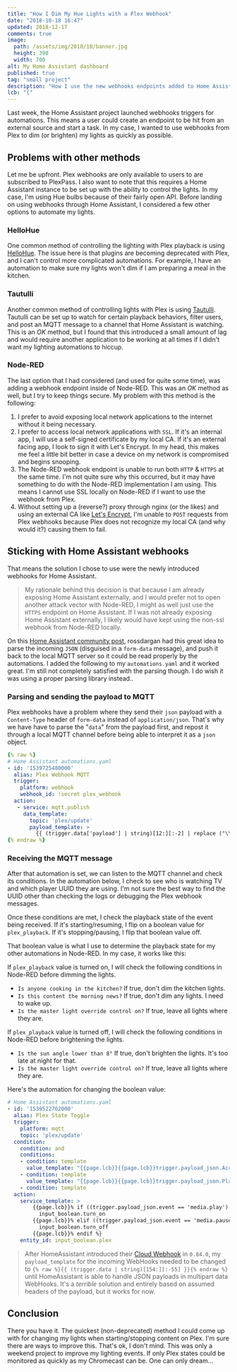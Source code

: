 ```yaml
---
title: "How I Dim My Hue Lights with a Plex Webhook"
date: "2018-10-18 16:47"
updated: 2018-12-17
comments: true
image:
  path: /assets/img/2018/10/banner.jpg
  height: 398
  width: 700
alt: My Home Assistant dashboard
published: true
tag: "small project"
description: "How I use the new webhooks endpoints added to Home Assistant to trigger dimming the lights when my media starts on Plex."
lcb: "{"
---
```


Last week, the Home Assistant project launched webhooks triggers for automations. This means a user could create an endpoint to be hit from an external source and start a task. In my case, I wanted to use webhooks from Plex to dim (or brighten) my lights as quickly as possible.

## Problems with other methods

Let me be upfront. Plex webhooks are only available to users to are subscribed to PlexPass. I also want to note that this requires a Home Assistant instance to be set up with the ability to control the lights. In my case, I'm using Hue bulbs because of their fairly open API. Before landing on using webhooks through Home Assistant, I considered a few other options to automate my lights.

### HelloHue

One common method of controlling the lighting with Plex playback is using [HelloHue](https://github.com/ledge74/HelloHue.bundle). The issue here is that plugins are becoming deprecated with Plex, and I can't control more complicated automations. For example, I have an automation to make sure my lights won't dim if I am preparing a meal in the kitchen.

### Tautulli

Another common method of controlling lights with Plex is using [Tautulli](https://github.com/Tautulli/Tautulli). Tautulli can be set up to watch for certain playback behaviors, filter users, and post an MQTT message to a channel that Home Assistant is watching. This is an _OK_ method, but I found that this introduced a small amount of lag and would require another application to be working at all times if I didn't want my lighting automations to hiccup.

### Node-RED

The last option that I had considered (and used for quite some time), was adding a webhook endpoint inside of Node-RED. This was an _OK_ method as well, but I try to keep things secure. My problem with this method is the following:

1. I prefer to avoid exposing local network applications to the internet without it being necessary.
1. I prefer to access local network applications with `SSL`. If it's an internal app, I will use a self-signed certificate by my local CA. If it's an external facing app, I look to sign it with Let's Encrypt. In my head, this makes me feel a little bit better in case a device on my network is compromised and begins snooping.
1. The Node-RED webhook endpoint is unable to run both `HTTP` & `HTTPS` at the same time. I'm not quite sure why this occurred, but it may have something to do with the Node-RED implementation I am using. This means I cannot use SSL locally on Node-RED if I want to use the webhook from Plex.
1. Without setting up a (reverse?) proxy through nginx (or the likes) and using an external CA like [Let's Encrypt](https://letsencrypt.org/), I'm unable to `POST` requests from Plex webhooks because Plex does not recognize my local CA (and why would it?) causing them to fail.

## Sticking with Home Assistant webhooks

That means the solution I chose to use were the newly introduced webhooks for Home Assistant.

> My rationale behind this decision is that because I am already exposing Home Assistant externally, and I would prefer not to open another attack vector with Node-RED, I might as well just use the `HTTPS` endpoint on Home Assistant. If I was not already exposing Home Assistant externally, I likely would have kept using the non-ssl webhook from Node-RED locally.

On this [Home Assistant community post](https://community.home-assistant.io/t/plex-webhooks-wip/73095), rossdargan had this great idea to parse the incoming `JSON` (disguised in a `form-data` message), and push it back to the local MQTT server so it could be read properly by the automations. I added the following to my `automations.yaml` and it worked great. I'm still not completely satisfied with the parsing though. I do wish it was using a proper parsing library instead..

### Parsing and sending the payload to MQTT

Plex webhooks have a problem where they send their `json` payload with a `Content-Type` header of `form-data` instead of `application/json`. That's why we have have to parse the "`data`" from the payload first, and repost it through a local MQTT channel before being able to interpret it as a `json` object.

```yaml
{% raw %}
# Home Assistant automations.yaml
- id: '1539725480000'
  alias: Plex Webhook MQTT
  trigger:
    platform: webhook
    webhook_id: !secret plex_webhook
  action:
   - service: mqtt.publish
     data_template:
       topic: 'plex/update'
       payload_template: >
         {{ (trigger.data['payload'] | string)[12:][:-2] | replace ("\\\\", "\\") | replace ("\\\'", "'") | replace ("\\x","?") }}
{% endraw %}
```

### Receiving the MQTT message

After that automation is set, we can listen to the MQTT channel and check its conditions. In the automation below, I check to see who is watching TV and which player UUID they are using. I'm not sure the best way to find the UUID other than checking the logs or debugging the Plex webhook messages.

Once these conditions are met, I check the playback state of the event being received. If it's starting/resuming, I flip on a boolean value for `plex_playback`. If it's stopping/pausing, I flip that boolean value off.

That boolean value is what I use to determine the playback state for my other automations in Node-RED. In my case, it works like this:

If `plex_playback` value is turned on, I will check the following conditions in Node-RED before dimming the lights.

- `Is anyone cooking in the kitchen?` If true, don't dim the kitchen lights.
- `Is this content the morning news?` If true, don't dim any lights. I need to wake up.
- `Is the master light override control on?` If true, leave all lights where they are.

If `plex_playback` value is turned off, I will check the following conditions in Node-RED before brightening the lights.

- `Is the sun angle lower than 8°` If true, don't brighten the lights. It's too late at night for that.
- `Is the master light override control on?` If true, leave all lights where they are.

Here's the automation for changing the boolean value:

```yaml
# Home Assistant automations.yaml
- id: '1539522762000'
  alias: Plex State Toggle
  trigger:
    platform: mqtt
    topic: 'plex/update'
  condition:
    condition: and
    conditions:
    - condition: template
      value_template: "{{page.lcb}}{{page.lcb}}trigger.payload_json.Account['title'] == 'PLEX_USER' }}"
    - condition: template
      value_template: "{{page.lcb}}{{page.lcb}}trigger.payload_json.Player['uuid'] == 'PLAYER_UUID' }}"
    - condition: template
  action:
    service_template: >
        {{page.lcb}}% if ((trigger.payload_json.event == 'media.play') or (trigger.payload_json.event == 'media.resume')) %}
          input_boolean.turn_on
        {{page.lcb}}% elif ((trigger.payload_json.event == 'media.pause') or (trigger.payload_json.event == 'media.stop')) %}
          input_boolean.turn_off
        {{page.lcb}}% endif %}
    entity_id: input_boolean.plex
```

> After HomeAssistant introduced their [Cloud Webhook](https://www.nabucasa.com/config/webhooks/) in `0.84.0`, my `payload_template` for the incoming WebHooks needed to be changed to `{% raw %}{{ (trigger.data | string)[154:][:-55] }}{% endraw %}` until HomeAssistant is able to handle JSON payloads in multipart data WebHooks. It's a _terrible_ solution and entirely based on assumed headers of the payload, but it works for now.

## Conclusion

There you have it. The quickest (non-deprecated) method I could come up with for changing my lights when starting/stopping content on Plex. I'm sure there are ways to improve this. That's ok, I don't mind. This was only a weekend project to improve my lighting events. If only Plex states could be monitored as quickly as my Chromecast can be. One can only dream...
